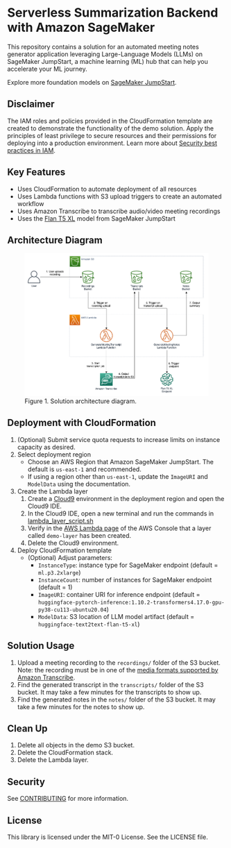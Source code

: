 # Serverless Summarization Backend with Amazon SageMaker

This repository contains a solution for an automated meeting notes generator application leveraging Large-Language Models (LLMs) on SageMaker JumpStart, a machine learning (ML) hub that can help you accelerate your ML journey. 

Explore more foundation models on [SageMaker JumpStart](https://aws.amazon.com/sagemaker/jumpstart/getting-started/). 

## Disclaimer

The IAM roles and policies provided in the CloudFormation template are created to demonstrate the functionality of the demo solution. Apply the principles of least privilege to secure resources and their permissions for deploying into a production environment. Learn more about [Security best practices in IAM](https://docs.aws.amazon.com/IAM/latest/UserGuide/best-practices.html).

## Key Features
- Uses CloudFormation to automate deployment of all resources
- Uses Lambda functions with S3 upload triggers to create an automated workflow
- Uses Amazon Transcribe to transcribe audio/video meeting recordings
- Uses the [Flan T5 XL](https://aws.amazon.com/sagemaker/jumpstart/getting-started/?sagemaker-jumpstart-cards.sort-by=item.additionalFields.priority&sagemaker-jumpstart-cards.sort-order=asc&awsf.sagemaker-jumpstart-filter-product-type=*all&awsf.sagemaker-jumpstart-filter-text=*all&awsf.sagemaker-jumpstart-filter-vision=*all&awsf.sagemaker-jumpstart-filter-tabular=*all&awsf.sagemaker-jumpstart-filter-audio-tasks=*all&awsf.sagemaker-jumpstart-filter-multimodal=*all&awsf.sagemaker-jumpstart-filter-RL=*all&sagemaker-jumpstart-cards.q=Flan-T5-XL&sagemaker-jumpstart-cards.q_operator=AND) model from SageMaker JumpStart

## Architecture Diagram

<figure>
    <img src="architecture_diagram.png" alt="Architecture Diagram"/>
    <figure-caption>Figure 1. Solution architecture diagram.</figure-caption>
</figure>

## Deployment with CloudFormation

1. (Optional) Submit service quota requests to increase limits on instance capacity as desired.
2. Select deployment region
   - Choose an AWS Region that Amazon SageMaker JumpStart. The default is <code>us-east-1</code> and recommended.
   - If using a region other than <code>us-east-1</code>, update the <code>ImageURI</code> and <code>ModelData</code> using the documentation.
3. Create the Lambda layer
   1. Create a [Cloud9](https://us-east-1.console.aws.amazon.com/cloud9control/home) environment in the deployment region and open the Cloud9 IDE.
   2. In the Cloud9 IDE, open a new terminal and run the commands in [lambda_layer_script.sh](lambda_layer_script.sh)
   3. Verify in the [AWS Lambda page](https://us-east-1.console.aws.amazon.com/lambda/home) of the AWS Console that a layer called <code>demo-layer</code> has been created.
   4. Delete the Cloud9 environment.
4. Deploy CloudFormation template
   - (Optional) Adjust parameters:
     - <code>InstanceType</code>: instance type for SageMaker endpoint (default = <code>ml.p3.2xlarge</code>)
     - <code>InstanceCount</code>: number of instances for SageMaker endpoint (default = 1)
     - <code>ImageURI</code>: container URI for inference endpoint (default = <code>huggingface-pytorch-inference:1.10.2-transformers4.17.0-gpu-py38-cu113-ubuntu20.04</code>)
     - <code>ModelData</code>: S3 location of LLM model artifact (default = <code>huggingface-text2text-flan-t5-xl</code>)

## Solution Usage

1. Upload a meeting recording to the <code>recordings/</code> folder of the S3 bucket. Note: the recording must be in one of the  [media formats supported by Amazon Transcribe](https://docs.aws.amazon.com/transcribe/latest/dg/how-input.html).
2. Find the generated transcript in the <code>transcripts/</code> folder of the S3 bucket. It may take a few minutes for the transcripts to show up.
3. Find the generated notes in the <code>notes/</code> folder of the S3 bucket. It may take a few minutes for the notes to show up.

## Clean Up

1. Delete all objects in the demo S3 bucket.
2. Delete the CloudFormation stack.
3. Delete the Lambda layer.

## Security

See [CONTRIBUTING](CONTRIBUTING.md#security-issue-notifications) for more information.

## License

This library is licensed under the MIT-0 License. See the LICENSE file.
